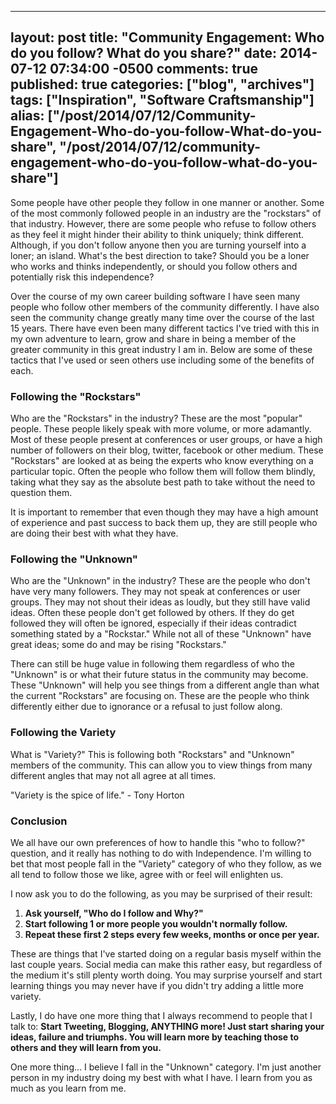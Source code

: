   ---
  layout: post
  title: "Community Engagement: Who do you follow? What do you share?"
  date: 2014-07-12 07:34:00 -0500
  comments: true
  published: true
  categories: ["blog", "archives"]
  tags: ["Inspiration", "Software Craftsmanship"]
  alias: ["/post/2014/07/12/Community-Engagement-Who-do-you-follow-What-do-you-share", "/post/2014/07/12/community-engagement-who-do-you-follow-what-do-you-share"]
  ---
<!-- more -->
<p>Some people have other people they follow in one manner or another. Some of the most commonly followed people in an industry are the "rockstars" of that industry. However, there are some people who refuse to follow others as they feel it might hinder their ability to think uniquely; think different. Although, if you don't follow anyone then you are turning yourself into a loner; an island. What's the best direction to take? Should you be a loner who works and thinks independently, or should you follow others and potentially risk this independence?</p>
<p>Over the course of my own career building software I have seen many people who follow other members of the community differently. I have also seen the community change greatly many time over the course of the last 15 years. There have even been many different tactics I've tried with this in my own adventure to learn, grow and share in being a member of the greater community in this great industry I am in. Below are some of these tactics that I've used or seen others use including some of the benefits of each.</p>
<h3><strong>Following the "Rockstars"</strong></h3>
<p>Who are the "Rockstars" in the industry? These are the most "popular" people. These people likely speak with more volume, or more adamantly. Most of these people present at conferences or user groups, or have a high number of followers on their blog, twitter, facebook or other medium. These "Rockstars" are looked at as being the experts who know everything on a particular topic. Often the people who follow them will follow them blindly, taking what they say as the absolute best path to take without the need to question them.</p>
<p>It is important to remember that even though they may have a high amount of experience and past success to back them up, they are still people who are doing their best with what they have.</p>
<h3><strong>Following the "Unknown"</strong></h3>
<p>Who are the "Unknown" in the industry? These are the people who don't have very many followers. They may not speak at conferences or user groups. They may not shout their ideas as loudly, but they still have valid ideas. Often these people don't get followed by others. If they do get followed they will often be ignored, especially if their ideas contradict something stated by a "Rockstar." While not all of these "Unknown" have great ideas; some do and may be rising "Rockstars."</p>
<p>There can still be huge value in following them regardless of who the "Unknown" is or what their future status in the community may become. These "Unknown" will help you see things from a different angle than what the current "Rockstars" are focusing on. These are the people who think differently either due to ignorance or a refusal to just follow along.</p>
<h3><strong>Following the Variety</strong></h3>
<p>What is "Variety?" This is following both "Rockstars" and "Unknown" members of the community. This can allow you to view things from many different angles that may not all agree at all times.</p>
<p>"Variety is the spice of life." - Tony Horton</p>
<h3>Conclusion</h3>
<p>We all have our own preferences of how to handle this "who to follow?" question, and it really has nothing to do with Independence. I'm willing to bet that most people fall in the "Variety" category of who they follow, as we all tend to follow those we like, agree with or feel will enlighten us.</p>
<p>I now ask you to do the following, as you may be surprised of their result:</p>
<ol>
<li><strong>Ask yourself, "Who do I follow and Why?"</strong></li>
<li><strong>Start following 1 or more people you wouldn't normally follow.</strong></li>
<li><strong>Repeat these first 2 steps every few weeks, months or once per year.</strong></li>
</ol>
<p>These are things that I've started doing on a regular basis myself within the last couple years. Social media can make this rather easy, but regardless of the medium it's still plenty worth doing. You may surprise yourself and start learning things you may never have if you didn't try adding a little more variety.</p>
<p>Lastly, I do have one more thing that I always recommend to people that I talk to: <strong>Start Tweeting, Blogging, ANYTHING more! Just start sharing your ideas, failure and triumphs. You will learn more by teaching those to others and they will learn from you.</strong></p>
<p>One more thing... I believe I fall in the "Unknown" category. I'm just another person in my industry doing my best with what I have. I learn from you as much as you learn from me.</p>
